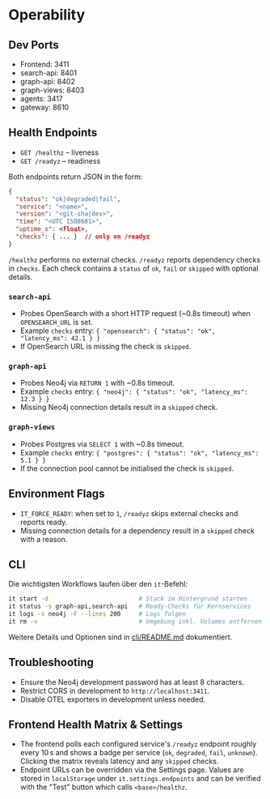# Operability

## Dev Ports
- Frontend: 3411
- search-api: 8401
- graph-api: 8402
- graph-views: 8403
- agents: 3417
- gateway: 8610

## Health Endpoints
- `GET /healthz` – liveness
- `GET /readyz` – readiness

Both endpoints return JSON in the form:
```json
{
  "status": "ok|degraded|fail",
  "service": "<name>",
  "version": "<git-sha|dev>",
  "time": "<UTC ISO8601>",
  "uptime_s": <float>,
  "checks": { ... }  // only on /readyz
}
```

`/healthz` performs no external checks. `/readyz` reports dependency checks in `checks`. Each check contains a `status` of `ok`, `fail` or `skipped` with optional details.

### `search-api`
- Probes OpenSearch with a short HTTP request (~0.8s timeout) when `OPENSEARCH_URL` is set.
- Example `checks` entry: `{ "opensearch": { "status": "ok", "latency_ms": 42.1 } }`
- If OpenSearch URL is missing the check is `skipped`.

### `graph-api`
- Probes Neo4j via `RETURN 1` with ~0.8s timeout.
- Example `checks` entry: `{ "neo4j": { "status": "ok", "latency_ms": 12.3 } }`
- Missing Neo4j connection details result in a `skipped` check.

### `graph-views`
- Probes Postgres via `SELECT 1` with ~0.8s timeout.
- Example `checks` entry: `{ "postgres": { "status": "ok", "latency_ms": 5.1 } }`
- If the connection pool cannot be initialised the check is `skipped`.

## Environment Flags
- `IT_FORCE_READY`: when set to `1`, `/readyz` skips external checks and reports ready.
- Missing connection details for a dependency result in a `skipped` check with a reason.

## CLI

Die wichtigsten Workflows laufen über den `it`-Befehl:

```bash
it start -d                         # Stack im Hintergrund starten
it status -s graph-api,search-api   # Ready-Checks für Kernservices
it logs -s neo4j -F --lines 200     # Logs folgen
it rm -v                            # Umgebung inkl. Volumes entfernen
```

Weitere Details und Optionen sind in [cli/README.md](../cli/README.md) dokumentiert.

## Troubleshooting
- Ensure the Neo4j development password has at least 8 characters.
- Restrict CORS in development to `http://localhost:3411`.
- Disable OTEL exporters in development unless needed.

## Frontend Health Matrix & Settings

- The frontend polls each configured service's `/readyz` endpoint roughly every 10 s and shows a badge per service (`ok`, `degraded`, `fail`, `unknown`). Clicking the matrix reveals latency and any `skipped` checks.
- Endpoint URLs can be overridden via the Settings page. Values are stored in `localStorage` under `it.settings.endpoints` and can be verified with the "Test" button which calls `<base>/healthz`.
